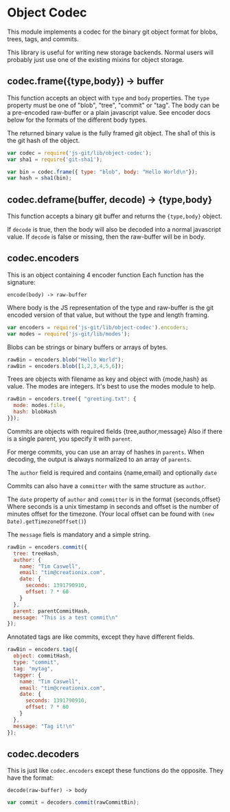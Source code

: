 # Object Codec

This module implements a codec for the binary git object format for blobs, trees, tags, and commits.

This library is useful for writing new storage backends.  Normal users will probably
just use one of the existing mixins for object storage.

## codec.frame({type,body}) -> buffer

This function accepts an object with `type` and `body` properties.  The `type`
property must be one of "blob", "tree", "commit" or "tag".  The body can be a
pre-encoded raw-buffer or a plain javascript value.  See encoder docs below for
the formats of the different body types.

The returned binary value is the fully framed git object.  The sha1 of this is
the git hash of the object.

```js
var codec = require('js-git/lib/object-codec');
var sha1 = require('git-sha1');

var bin = codec.frame({ type: "blob", body: "Hello World\n"});
var hash = sha1(bin);
```

## codec.deframe(buffer, decode) -> {type,body}

This function accepts a binary git buffer and returns the `{type,body}` object.

If `decode` is true, then the body will also be decoded into a normal javascript
value.  If `decode` is false or missing, then the raw-buffer will be in body.

## codec.encoders

This is an object containing 4 encoder function  Each function has the signature:

    encode(body) -> raw-buffer

Where body is the JS representation of the type and raw-buffer is the git encoded
version of that value, but without the type and length framing.

```js
var encoders = require('js-git/lib/object-codec').encoders;
var modes = require('js-git/lib/modes');
```

Blobs can be strings or binary buffers or arrays of bytes.

```js
rawBin = encoders.blob("Hello World");
rawBin = encoders.blob([1,2,3,4,5,6]);
```

Trees are objects with filename as key and object with {mode,hash} as value.
The modes are integers.  It's best to use the modes module to help.

```js
rawBin = encoders.tree({ "greeting.txt": {
  mode: modes.file,
  hash: blobHash
}});
```

Commits are objects with required fields {tree,author,message}
Also if there is a single parent, you specify it with `parent`.

For merge commits, you can use an array of hashes in  `parents`.
When decoding, the output is always normalized to an array of `parents`.

The `author` field is required and contains {name,email} and optionally `date`

Commits can also have a `committer` with the same structure as `author`.

The `date` property of `author` and `committer` is in the format {seconds,offset}
Where seconds is a unix timestamp in seconds and offset is the number of minutes
offset for the timezone. (Your local offset can be found with `(new Date).getTimezoneOffset()`)

The `message` fiels is mandatory and a simple string.

```js
rawBin = encoders.commit({
  tree: treeHash,
  author: {
    name: "Tim Caswell",
    email: "tim@creationix.com",
    date: {
      seconds: 1391790910,
      offset: 7 * 60
    }
  },
  parent: parentCommitHash,
  message: "This is a test commit\n"
});
```

Annotated tags are like commits, except they have different fields.

```js
rawBin = encoders.tag({
  object: commitHash,
  type: "commit",
  tag: "mytag",
  tagger: {
    name: "Tim Caswell",
    email: "tim@creationix.com",
    date: {
      seconds: 1391790910,
      offset: 7 * 60
    }
  },
  message: "Tag it!\n"
});
```

## codec.decoders

This is just like `codec.encoders` except these functions do the opposite.
They have the format:

    decode(raw-buffer) -> body

```js
var commit = decoders.commit(rawCommitBin);
```
